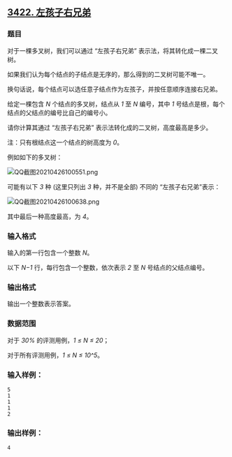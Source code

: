 ## [3422. 左孩子右兄弟](https://www.acwing.com/problem/content/3425/)

### 题目

对于一棵多叉树，我们可以通过 “左孩子右兄弟” 表示法，将其转化成一棵二叉树。

如果我们认为每个结点的子结点是无序的，那么得到的二叉树可能不唯一。

换句话说，每个结点可以选任意子结点作为左孩子，并按任意顺序连接右兄弟。

给定一棵包含 *N* 个结点的多叉树，结点从 *1* 至 *N* 编号，其中 *1* 号结点是根，每个结点的父结点的编号比自己的编号小。

请你计算其通过 “左孩子右兄弟” 表示法转化成的二叉树，高度最高是多少。

注：只有根结点这一个结点的树高度为 *0*。

例如如下的多叉树：

 ![QQ截图20210426100551.png](https://cdn.acwing.com/media/article/image/2021/04/26/19_f21206c5a6-QQ截图20210426100551.png)

可能有以下 *3* 种 (这里只列出 *3* 种，并不是全部) 不同的 “左孩子右兄弟”表示：

 ![QQ截图20210426100638.png](https://cdn.acwing.com/media/article/image/2021/04/26/19_0cc050caa6-QQ截图20210426100638.png)

其中最后一种高度最高，为 *4*。

### 输入格式

输入的第一行包含一个整数 *N*。

以下 *N−1* 行，每行包含一个整数，依次表示 *2* 至 *N* 号结点的父结点编号。

### 输出格式

输出一个整数表示答案。

### 数据范围

对于 *30%* 的评测用例，*1 ≤ N ≤ 20*；

对于所有评测用例，*1 ≤ N ≤ 10^5*。

### 输入样例：

```
5
1
1
1
2
```

### 输出样例：

```
4
```
